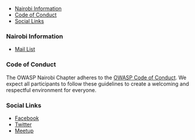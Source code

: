
  <ul class="tabs">
    <li class="active"><a href="#tab1">Nairobi Information</a></li>
    <li><a href="#tab2">Code of Conduct</a></li>
    <li><a href="#tab3">Social Links</a></li>
  </ul>

  <div class="tab-content" id="tab1">
    <h3>Nairobi Information</h3>
    <ul>
      <li><a href="mailto:nairobi-chapter@owasp.org">Mail List</a></li>
    </ul>
  </div>

  <div class="tab-content" id="tab2">
    <h3>Code of Conduct</h3>
    <p>
      The OWASP Nairobi Chapter adheres to the 
      <a href="https://owasp.org/www-policy/operational/code-of-conduct">OWASP Code of Conduct</a>. 
      We expect all participants to follow these guidelines to create a
      welcoming and respectful environment for everyone.
    </p>
  </div>

  <div class="tab-content" id="tab3">
    <h3>Social Links</h3>
    <ul>
      <li><a href="https://www.facebook.com/groups/957905912649710">Facebook</a></li>
      <li><a href="[TWITTER_URL]">Twitter</a></li>
      <li><a href="https://meetup.com/pro/owasp">Meetup</a></li>
    </ul>
  </div>

